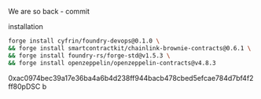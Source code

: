 We are so back - commit

installation 

````bash
forge install cyfrin/foundry-devops@0.1.0 \
&& forge install smartcontractkit/chainlink-brownie-contracts@0.6.1 \
&& forge install foundry-rs/forge-std@v1.5.3 \
&& forge install openzeppelin/openzeppelin-contracts@v4.8.3
````


0xac0974bec39a17e36ba4a6b4d238ff944bacb478cbed5efcae784d7bf4f2ff80pDSC
b